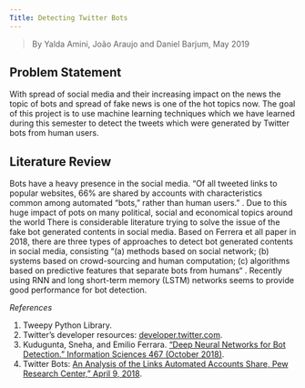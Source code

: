 ```yaml
---
Title: Detecting Twitter Bots
---
```




>By Yalda Amini, João Araujo and Daniel Barjum, May 2019

## Problem Statement

With spread of social media and their increasing impact on the news the topic of bots and spread of fake news is one of the hot topics now. The goal of this project is to use machine learning techniques which we have learned during this semester to detect the tweets which were generated by Twitter bots from human users.

## Literature Review

Bots have a heavy presence in the social media. “Of all tweeted links to popular websites, 66% are shared by accounts with characteristics common among automated “bots,” rather than human users.” . Due to this huge impact of pots on many political, social and economical topics around the world There is considerable literature trying to solve the issue of the fake bot generated contents in social media. Based on Ferrera et all paper in 2018, there are three types of approaches to detect bot generated contents in social media, consisting “(a) methods based on social network; (b) systems based on crowd-sourcing and human computation; (c) algorithms based on predictive features that separate bots from humans“ . Recently using RNN and long short-term memory (LSTM) networks seems to provide good performance for bot detection.

*References*
1. Tweepy Python Library.
2. Twitter’s developer resources: [developer.twitter.com](developer.twitter.com).
3. Kudugunta, Sneha, and Emilio Ferrara. [“Deep Neural Networks for Bot Detection.” Information Sciences 467 (October 2018)](https://doi.org/10.1016/j.ins.2018.08.019).
4. Twitter Bots: [An Analysis of the Links Automated Accounts Share, Pew Research Center,” April 9, 2018](https://www.pewinternet.org/2018/04/09/bots-in-the-twittersphere/).
